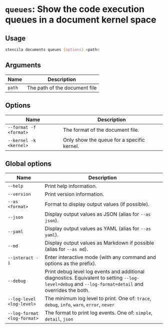 <!-- Generated from doc comments in Rust. Do not edit. -->

# `queues`: Show the code execution queues in a document kernel space

## Usage

```sh
stencila documents queues [options] <path>
```




## Arguments

| Name | Description |
| --- | --- |
| `path` | The path of the document file |

## Options

| Name | Description |
| --- | --- |
| `--format -f <format>` | The format of the document file. |
| `--kernel -k <kernel>` | Only show the queue for a specific kernel. |

## Global options

| Name | Description |
| --- | --- |
| `--help` | Print help information. |
| `--version` | Print version information. |
| `--as <format>` | Format to display output values (if possible). |
| `--json` | Display output values as JSON (alias for `--as json`). |
| `--yaml` | Display output values as YAML (alias for `--as yaml`). |
| `--md` | Display output values as Markdown if possible (alias for `--as md`). |
| `--interact -i` | Enter interactive mode (with any command and options as the prefix). |
| `--debug` | Print debug level log events and additional diagnostics. Equivalent to setting `--log-level=debug` and `--log-format=detail` and overrides the both. |
| `--log-level <log-level>` | The minimum log level to print. One of: `trace`, `debug`, `info`, `warn`, `error`, `never` |
| `--log-format <log-format>` | The format to print log events. One of: `simple`, `detail`, `json` |